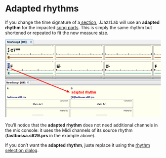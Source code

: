 # Adapted rhythms

If you change the time signature of a[ section](../editors/chord-lead-sheet.md#sections-input), JJazzLab will use an **adapted rhythm** for the impacted [song parts](../editors/song-structure.md#song-parts). This is simply the same rhythm but shortened or repeated to fit the new measure size.

![](../.gitbook/assets/adaptedrhythmexample.png)

You’ll notice that the **adapted rhythm** does not need additional channels in the mix console: it uses the Midi channels of its source rhythm (**fastbossa.s629.prs** in the example above).

If you don’t want the **adapted rhythm**, juste replace it using the [rhythm selection dialog](../editors/song-structure.md#change-rhythm).
